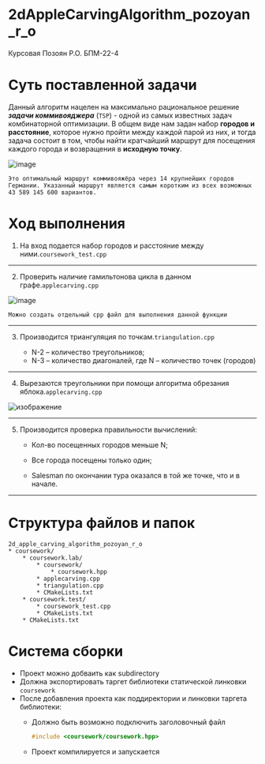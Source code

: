# 2dAppleCarvingAlgorithm_pozoyan_r_o
Курсовая Позоян Р.О. БПМ-22-4
# Суть поставленной задачи
Данный алгоритм нацелен на максимально рациональное решение ***задачи коммивояджера*** (`TSP`) - одной из самых известных задач комбинаторной оптимизации.  В общем виде нам
задан набор **городов и расстояние**, которое нужно пройти между
каждой парой из них, и тогда задача состоит в том, чтобы найти
кратчайший маршрут для посещения каждого города и возвращения в
**исходную точку**.

![image](https://user-images.githubusercontent.com/114441417/234412415-f68b680a-ae8c-4df9-aa9a-cf3af424305e.png)

`Это оптимальный маршрут коммивояжёра через 14 крупнейших городов Германии. Указанный маршрут является самым коротким из всех возможных 43 589 145 600 вариантов.`

# Ход выполнения
1. На вход подается набор городов и расстояние между ними.`coursework_test.cpp` 

____

2. Проверить наличие гамильтонова цикла в данном графе.`applecarving.cpp`

![image](https://user-images.githubusercontent.com/114441417/234550286-f38d0e93-39c2-426d-b264-aab14819671a.png)

``Можно создать отдельный cpp файл для выполнения данной функции`` 
____

3. Производится триангуляция по точкам.`triangulation.cpp`

	* N-2 – количество треугольников;
	* N-3 – количество диагоналей, где N – количество точек (городов)


____

4. Вырезаются треугольники при помощи алгоритма обрезания яблока.`applecarving.cpp`

![изображение](https://user-images.githubusercontent.com/114441417/234394583-3c641136-4d47-4482-bf03-452b2b0e2d31.png)

____

5. Производится проверка правильности вычислений:

	* Кол-во посещенных городов меньше N;

	* Все города посещены только один;

	* Salesman по окончании тура оказался в той же точке, что и в начале.

____

# Структура файлов и папок
```
2d_apple_carving_algorithm_pozoyan_r_o
* coursework/
	* coursework.lab/
		* coursework/
			* coursework.hpp
		* applecarving.cpp
		* triangulation.cpp
		* CMakeLists.txt	
	* coursework.test/
		* coursework_test.cpp
		* CMakeLists.txt
	* CMakeLists.txt
```
# Система сборки

- Проект можно добваить как subdirectory
- Должна экспортировать таргет библиотеки статической линковки `coursework`
- После добавления проекта как поддиректории и линковки таргета библиотеки:
	- Должно быть возможно подключить заголовочный файл

		```c++
		#include <coursework/coursework.hpp>
		```
	- Проект компилируется и запускается

 
